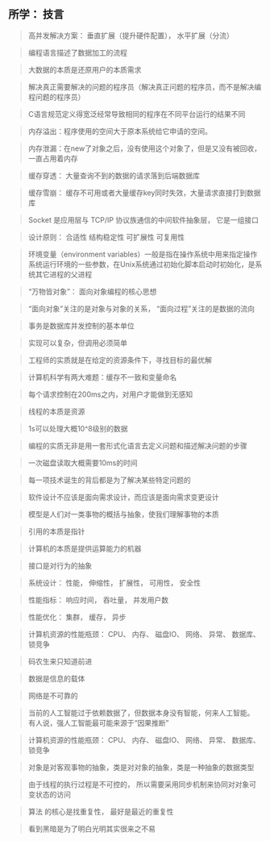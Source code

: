 ## 所学： 技言

> 高并发解决方案： 垂直扩展（提升硬件配置）， 水平扩展（分流）

> 编程语言描述了数据加工的流程

> 大数据的本质是还原用户的本质需求

> 解决真正需要解决的问题的程序员（解决真正问题的程序员，而不是解决编程问题的程序员）

> C语言规范定义得宽泛经常导致相同的程序在不同平台运行的结果不同

> 内存溢出：程序使用的空间大于原本系统给它申请的空间。

> 内存泄漏：在new了对象之后，没有使用这个对象了，但是又没有被回收，一直占用着内存

> 缓存穿透： 大量查询不到的数据的请求落到后端数据库

> 缓存雪崩： 缓存不可用或者大量缓存key同时失效，大量请求直接打到数据库

> Socket 是应用层与 TCP/IP 协议族通信的中间软件抽象层， 它是一组接口

> 设计原则： 合适性     结构稳定性   可扩展性  可复用性

> 环境变量（environment variables）一般是指在操作系统中用来指定操作系统运行环境的一些参数，在Unix系统通过初始化脚本启动时初始化，是系统其它进程的父进程

> “万物皆对象”： 面向对象编程的核心思想

> “面向对象”关注的是对象与对象的关系， “面向过程”关注的是数据的流向

> 事务是数据库并发控制的基本单位

> 实现可以复杂，但调用必须简单

> 工程师的实质就是在给定的资源条件下，寻找目标的最优解

> 计算机科学有两大难题：缓存不一致和变量命名

> 每个请求控制在200ms之内，对用户才能做到无感知

> 线程的本质是资源

> 1s可以处理大概10^8级别的数据

> 编程的实质无非是用一套形式化语言去定义问题和描述解决问题的步骤

> 一次磁盘读取大概需要10ms的时间

> 每一项技术诞生的背后都是为了解决某些特定问题的

> 软件设计不应该是面向需求设计，而应该是面向需求变更设计

> 模型是人们对一类事物的概括与抽象，使我们理解事物的本质

> 引用的本质是指针

> 计算机的本质是提供运算能力的机器

> 接口是对行为的抽象

> 系统设计： 性能， 伸缩性， 扩展性， 可用性， 安全性

> 性能指标： 响应时间， 吞吐量， 并发用户数

> 性能优化： 集群， 缓存， 异步

> 计算机资源的性能瓶颈：  CPU、 内存、 磁盘IO、 网络、 异常、 数据库、 锁竞争

> 码农生来只知道前进

> 数据是信息的载体

> 网络是不可靠的

> 当前的人工智能过于依赖数据了，但数据本身没有智能，何来人工智能。 有人说，强人工智能最可能来源于“因果推断”

> 计算机资源的性能瓶颈：  CPU、 内存、 磁盘IO、 网络、 异常、 数据库、 锁竞争

> 对象是对客观事物的抽象，类是对对象的抽象，类是一种抽象的数据类型

> 由于线程的执行过程是不可控的， 所以需要采用同步机制来协同对对象可变状态的访问

> 算法 的核心是找重复性， 最好是最近的重复性

> 看到黑暗是为了明白光明其实很来之不易